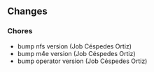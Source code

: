 ## Changes

### Chores

* bump nfs version (Job Céspedes Ortiz)
* bump m4e version (Job Céspedes Ortiz)
* bump operator version (Job Céspedes Ortiz)

